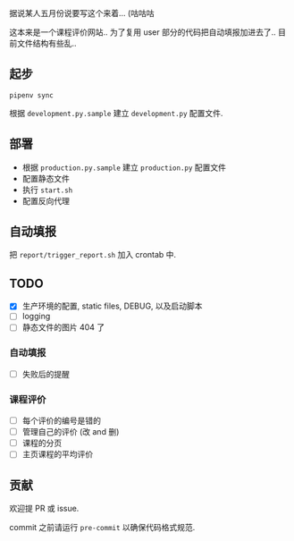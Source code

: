 据说某人五月份说要写这个来着... (咕咕咕

这本来是一个课程评价网站.. 为了复用 user 部分的代码把自动填报加进去了..
目前文件结构有些乱..

## 起步
```
pipenv sync
```
根据 `development.py.sample` 建立 `development.py` 配置文件.

## 部署
- 根据 `production.py.sample` 建立 `production.py` 配置文件
- 配置静态文件
- 执行 `start.sh`
- 配置反向代理

## 自动填报
把 `report/trigger_report.sh` 加入 crontab 中.

## TODO
- [x] 生产环境的配置, static files, DEBUG, 以及启动脚本
- [ ] logging
- [ ] 静态文件的图片 404 了

### 自动填报
- [ ] 失败后的提醒

### 课程评价
- [ ] 每个评价的编号是错的
- [ ] 管理自己的评价 (改 and 删)
- [ ] 课程的分页
- [ ] 主页课程的平均评价

## 贡献
欢迎提 PR 或 issue.

commit 之前请运行 `pre-commit` 以确保代码格式规范.
